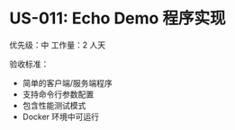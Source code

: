 # US-011: Echo Demo 程序实现

优先级：中
工作量：2 人天

验收标准：
- 简单的客户端/服务端程序
- 支持命令行参数配置
- 包含性能测试模式
- Docker 环境中可运行

